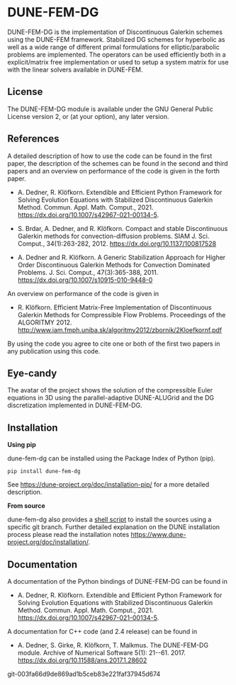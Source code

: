 DUNE-FEM-DG
===========

DUNE-FEM-DG is the implementation of Discontinuous Galerkin schemes
using the DUNE-FEM framework. Stabilized DG schemes for hyperbolic
as well as a wide range of different primal formulations
for elliptic/parabolic problems are implemented.
The operators can be used efficiently both in a
explicit/matrix free implementation or used to
setup a system matrix for use with the linear solvers available in DUNE-FEM.


License
-------

The DUNE-FEM-DG module is available under
the GNU General Public License version 2, or (at your option),
any later version.


References
----------

A detailed description of how to use the code can be found in the first paper,
the description of the schemes can be found
in the second and third papers and an overview on performance of
the code is given in the forth paper.

* A. Dedner, R. Klöfkorn.
Extendible and Efficient Python Framework for Solving Evolution Equations
with Stabilized Discontinuous Galerkin Method. Commun. Appl. Math. Comput., 2021. https://dx.doi.org/10.1007/s42967-021-00134-5.

* S. Brdar, A. Dedner, and R. Klöfkorn.
Compact and stable Discontinuous Galerkin methods for convection-diffusion problems.
SIAM J. Sci. Comput., 34(1):263-282, 2012. https://dx.doi.org/10.1137/100817528

* A. Dedner and R. Klöfkorn. A Generic Stabilization Approach for Higher Order Discontinuous Galerkin Methods for Convection Dominated Problems.
J. Sci. Comput., 47(3):365-388, 2011. https://dx.doi.org/10.1007/s10915-010-9448-0

An overview on performance of the code is given in

* R. Klöfkorn. Efficient Matrix-Free Implementation of Discontinuous Galerkin Methods for Compressible Flow Problems.
Proceedings of the ALGORITMY 2012. http://www.iam.fmph.uniba.sk/algoritmy2012/zbornik/2Kloefkornf.pdf

By using the code you agree to cite one or both of the first two papers in any publication using this code.


Eye-candy
---------

The avatar of the project shows the solution of
the compressible Euler equations in 3D using
the parallel-adaptive DUNE-ALUGrid and the DG
discretization implemented in DUNE-FEM-DG.


Installation
------------

**Using pip**

dune-fem-dg can be installed using the Package Index of Python (pip).

```
pip install dune-fem-dg
```

See https://dune-project.org/doc/installation-pip/ for a more detailed
description.

**From source**

dune-fem-dg also provides a [shell script](https://gitlab.dune-project.org/dune-fem/dune-fem-dg/-/blob/master/scripts/build-dune-fem-dg.sh)
to install the sources using a specific git branch.
Further detailed explanation on the DUNE installation process please read
the installation notes https://www.dune-project.org/doc/installation/.

Documentation
-------------

A documentation of the Python bindings of DUNE-FEM-DG can be found in

* A. Dedner, R. Klöfkorn.
Extendible and Efficient Python Framework for Solving Evolution Equations
with Stabilized Discontinuous Galerkin Method. Commun. Appl. Math. Comput., 2021. https://dx.doi.org/10.1007/s42967-021-00134-5.

A documentation for C++ code (and 2.4 release) can be found in

* A. Dedner, S. Girke, R. Klöfkorn, T. Malkmus. The DUNE-FEM-DG module.
Archive of Numerical Software 5(1): 21--61. 2017. https://dx.doi.org/10.11588/ans.2017.1.28602


git-003fa66d9de869ad1b5ceb83e221faf37945d674
